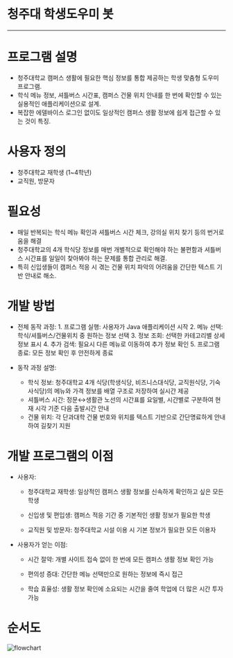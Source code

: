 # 청주대 학생도우미 봇

---
# 프로그램 설명


- 청주대학교 캠퍼스 생활에 필요한 핵심 정보를 통합 제공하는 학생 맞춤형 도우미 프로그램.
- 학식 메뉴 정보, 셔틀버스 시간표, 캠퍼스 건물 위치 안내를 한 번에 확인할 수 있는 실용적인 애플리케이션으로 설계.
- 복잡한 에델바이스 로그인 없이도 일상적인 캠퍼스 생활 정보에 쉽게 접근할 수 있는 것이 특징.

# 사용자 정의


- 청주대학교 재학생 (1~4학년)
- 교직원, 방문자


# 필요성


- 매일 반복되는 학식 메뉴 확인과 셔틀버스 시간 체크, 강의실 위치 찾기 등의 번거로움을 해결
- 청주대학교의 4개 학식당 정보를 매번 개별적으로 확인해야 하는 불편함과 셔틀버스 시간표를 일일이 찾아봐야 하는 문제를 통합 관리로 해결.
- 특히 신입생들이 캠퍼스 적응 시 겪는 건물 위치 파악의 어려움을 간단한 텍스트 기반 안내로 해소.


# 개발 방법


- 전체 동작 과정:
		1. 프로그램 실행: 사용자가 Java 애플리케이션 시작
		2. 메뉴 선택: 학식/셔틀버스/건물위치 중 원하는 정보 선택
		3. 정보 조회: 선택한 카테고리별 상세 정보 표시
		4. 추가 검색: 필요시 다른 메뉴로 이동하여 추가 정보 확인
		5. 프로그램 종료: 모든 정보 확인 후 안전하게 종료

- 동작 과정 설명:
	- 학식 정보: 청주대학교 4개 식당(학생식당, 비즈니스대식당, 교직원식당, 기숙사식당)의 메뉴와 가격 정보를 배열 구조로 저장하여 실시간 제공
	- 셔틀버스 시간: 정문↔생활관 노선의 시간표를 요일별, 시간별로 구분하여 현재 시각 기준 다음 출발시간 안내
	- 건물 위치: 각 단과대학 건물 번호와 위치를 텍스트 기반으로 간단명료하게 안내하여 길찾기 지원


# 개발 프로그램의 이점


- 사용자:
	- 청주대학교 재학생: 일상적인 캠퍼스 생활 정보를 신속하게 확인하고 싶은 모든 학생

	- 신입생 및 편입생: 캠퍼스 적응 기간 중 기본적인 생활 정보가 필요한 학생

	- 교직원 및 방문자: 청주대학교 시설 이용 시 기본 정보가 필요한 모든 이용자


- 사용자가 얻는 이점:
	- 시간 절약: 개별 사이트 접속 없이 한 번에 모든 캠퍼스 생활 정보 확인 가능

	- 편의성 증대: 간단한 메뉴 선택만으로 원하는 정보에 즉시 접근

	- 학습 효율성: 생활 정보 확인에 소요되는 시간을 줄여 학업에 더 많은 시간 투자 가능

 # 순서도
 
 ![flowchart](https://github.com/user-attachments/assets/c2a813cb-43a6-4267-b18f-832f145e3034)

 
